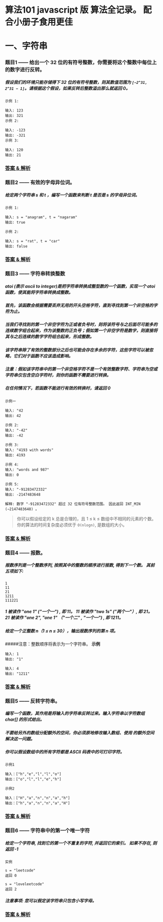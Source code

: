# 算法101 javascript 版 算法全记录。 配合小册子食用更佳

# 一、字符串

### 题目1 —— 给出一个 32 位的有符号整数，你需要将这个整数中每位上的数字进行反转。

##### 假设我们的环境只能存储得下 32 位的有符号整数，则其数值范围为 `[−2^31, 2^31 − 1]`。请根据这个假设，如果反转后整数溢出那么就返回 0。
```text
示例 1: 

输入: 123 
输出: 321 
示例 2: 

输入: -123 
输出: -321 
示例 3: 

输入: 120
输出: 21 
```

### [答案 & 解析](https://github.com/QMcoder/QM-FE-Interview/issues/7)

### 题目2 —— 有效的字母异位词。

##### 给定两个字符串 s 和 t ，编写一个函数来判断 t 是否是 s 的字母异位词。
```text
示例 1: 

输入: s = "anagram", t = "nagaram" 
输出: true 

示例 2: 

输入: s = "rat", t = "car"
输出: false 
```

### [答案 & 解析](https://github.com/QMcoder/QM-FE-Interview/issues/9)

### 题目3 —— 字符串转换整数

##### atoi (表示 ascii to integer)是把字符串转换成整型数的一个函数，实现一个  atoi 函数，使其能将字符串转换成整数。

##### 首先，该函数会根据需要丢弃无用的开头空格字符，直到寻找到第一个非空格的字符为止。
##### 当我们寻找到的第一个非空字符为正或者负号时，则将该符号与之后面尽可能多的连续数字组合起来，作为该整数的正负号；假如第一个非空字符是数字，则直接将其与之后连续的数字字符组合起来，形成整数。
##### 该字符串除了有效的整数部分之后也可能会存在多余的字符，这些字符可以被忽略，它们对于函数不应该造成影响。
##### 注意：假如该字符串中的第一个非空格字符不是一个有效整数字符、字符串为空或字符串仅包含空白字符时，则你的函数不需要进行转换。
##### 在任何情况下，若函数不能进行有效的转换时，请返回 0

```text
示例一

输入: "42
输出: 42

示例 2:
输入: "-42"
输出: -42 

示例 3:
输入: "4193 with words"
输出: 4193

示例 4:
输入: "words and 987"
输出: 0

示例 5:
输入: "-91283472332"
输出: -2147483648 

解释: 数字 "-91283472332" 超过 32 位有符号整数范围。 因此返回 INT_MIN (−2147483648) 。
```

>你可以假设给定的 k 总是合理的，且 1 ≤ k ≤ 数组中不相同的元素的个数。 你的算法的时间复杂度必须优于 `O(nlogn)`,  是数组的大小。

### [答案 & 解析](https://github.com/QMcoder/QM-FE-Interview/issues/13)

### 题目4 —— 报数。

##### 报数序列是一个整数序列, 按照其中的整数的顺序进行报数, 得到下一个数。 其前五项如下:
```text
1
11
21
1211
111221
```

##### 1 被读作 "one 1" ("一个一") , 即 11。 11 被读作 "two 1s" ("两个一"）, 即 21。 21 被读作 "one 2", "one 1" （"一个二" , "一个一") , 即 1211。

##### 给定一个正整数 n（1 ≤ n ≤ 30），输出报数序列的第 n 项。

#####注意：整数顺序将表示为一个字符串。 **示例**

```text
输入: 1 
输出: "1" 

输入: 4
输出: "1211"
```

### [答案 & 解析](https://github.com/QMcoder/QM-FE-Interview/issues/15)

### 题目5 —— 反转字符串。

##### 编写一个函数，其作用是将输入的字符串反转过来。输入字符串以字符数组 char[] 的形式给出。

##### 不要给另外的数组分配额外的空间，你必须原地修改输入数组、使用  的额外空间解决这一问题。

##### 你可以假设数组中的所有字符都是 ASCII 码表中的可打印字符。

```text
示例1

输入：["h","e","l","l","o"]
输出：["o","l","l","e","h"]

示例2

输入：["H","a","n","n","a","h"]
输出：["h","a","n","n","a","H"]
```

### [答案 & 解析](https://github.com/QMcoder/QM-FE-Interview/issues/18)

### 题目6 —— 字符串中的第一个唯一字符

##### 给定一个字符串, 找到它的第一个不重复的字符, 并返回它的索引。 如果不存在, 则返回 -1

```text
实例

s = "leetcode"
返回 0

s = "loveleetcode"
返回 2
```
##### 注意事项: 您可以假定该字符串只包含小写字母。

### [答案 & 解析](https://github.com/QMcoder/QM-FE-Interview/issues/22)